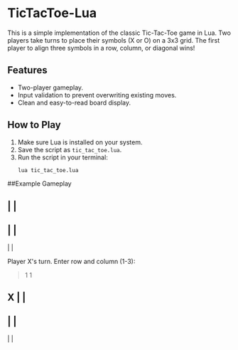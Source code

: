 # TicTacToe-Lua

This is a simple implementation of the classic Tic-Tac-Toe game in Lua. Two players take turns to place their symbols (X or O) on a 3x3 grid. The first player to align three symbols in a row, column, or diagonal wins!

## Features
- Two-player gameplay.
- Input validation to prevent overwriting existing moves.
- Clean and easy-to-read board display.

## How to Play
1. Make sure Lua is installed on your system.
2. Save the script as `tic_tac_toe.lua`.
3. Run the script in your terminal:
   ```bash
   lua tic_tac_toe.lua


##Example Gameplay

 |   |  
---------
 |   |  
---------
 |   |  

Player X's turn.
Enter row and column (1-3):
> 1 1

X |   |  
---------
 |   |  
---------
 |   |  
